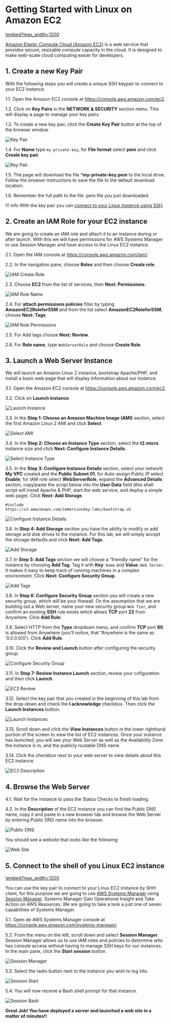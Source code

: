 # Getting Started with Linux on Amazon EC2

[!embed?max_width=1200](https://www.youtube.com/watch?v=TsRBftzZsQo)

[Amazon Elastic Compute Cloud (Amazon EC2)](https://aws.amazon.com/ec2/) is a web service that provides secure, resizable compute capacity in the cloud. It is designed to make web-scale cloud computing easier for developers.

## 1. Create a new Key Pair

With the following steps you will create a unique SSH keypair to connect to your EC2 instance.

1.1\. Open the Amazon EC2 console at https://console.aws.amazon.com/ec2.

1.2\. Click on **Key Pairs** in the **NETWORK & SECURITY** section menu. This will display a page to manage your key pairs.

1.3\. To create a new key pair, click the **Create Key Pair** button at the top of the browser window.

![Key Pair](images/ec2-keypair.png)

1.4\. For **Name** type `my-private-key`, for **File format** select **pem** and click **Create key pair**.

![Key Pair](images/ec2-key-pair.png)

1.5\. The page will download the file ***my-private-key.pem** to the local drive. Follow the browser instructions to save the file to the default download location.

1.6\. Remember the full path to the file .pem file you just downloaded.

!!! info
    With the key pair you can [connect to your Linux instance using SSH](https://docs.aws.amazon.com/AWSEC2/latest/UserGuide/AccessingInstancesLinux.html).


## 2. Create an IAM Role for your EC2 instance

We are going to create an IAM role and attach it to an instance during or after launch. With this we will have permissions for AWS Systems Manager to use Session Manager and have access to the Linux EC2 instance.

2.1\. Open the IAM console at https://console.aws.amazon.com/iam/.

2.2\. In the navigation pane, choose **Roles** and then choose **Create role**.

![IAM Create Role](images/iam-create-role.png)

2.3\. Choose **EC2** from the list of services, then **Next: Permissions**.

![IAM Role Name](images/iam-role-name.png)

2.4\. For **attach permissions policies** filter by typing **AmazonEC2RoleforSSM** and from the list select **AmazonEC2RoleforSSM**, choose **Next: Tags**.

![IAM Role Permissions](images/iam-role-permission.png)

2.5. For Add tags choose **Next: Review**.

2.6. For **Role name**, type `WebServerRole` and choose **Create Role**.

## 3. Launch a Web Server Instance

We will launch an Amazon Linux 2 instance, bootstrap Apache/PHP, and install a basic web page that will display information about our instance.

3.1\. Open the Amazon EC2 console at https://console.aws.amazon.com/ec2.

3.2\. Click on **Launch Instance**.

![Launch Instance](images/ec2-launch.png)

3.3\. In the **Step 1: Choose an Amazon Machine Image (AMI)** section, select the first Amazon Linux 2 AMI and click **Select**.

![Select AMI](images/ec2-select-ami.png)

3.4\. In the **Step 2: Choose an Instance Type** section, select the **t2.micro** instance size and click **Next: Configure Instance Details**.

![Select Instance Type](images/ec2-select-instance-type.png)

3.5\. In the **Step 3: Configure Instance Details** section, select your network **My VPC** created and the **Public Subnet 01**, for Auto-assign Public IP select **Enable**, for IAM role select **WebServerRole**, expand the **Advanced Details** section, copy/paste the script below into the **User Data** field (this shell script will install Apache & PHP, start the web service, and deploy a simple web page). Click **Next: Add Storage**.

```console
#include
https://s3.amazonaws.com/immersionday-labs/bootstrap.sh
```

![Configure Instance Details](images/ec2-details.png)

3.6\. In **Step 4: Add Storage** section you have the ability to modify or add storage and disk drives to the instance. For this lab, we will simply accept the storage defaults and click **Next: Add Tags**.

![Add Storage](images/ec2-storage.png)

3.7\. In **Step 5: Add Tags** section we will choose a “friendly name” for the instance by choosing **Add Tag**. Tag it with **Key**: `Name` and  **Value**: `Web Server`. It makes it easy to keep track of running machines in a complex environment. Click **Next: Configure Security Group**.

![Add Tags](images/ec2-tag.png)

3.8\. In **Step 6: Configure Security Group** section you will create a new security group, which will be your firewall. On the assumption that we are building out a Web server, name your new security group `Web Tier`, and confirm an existing **SSH** rule exists which allows **TCP** port **22** from Anywhere. Click **Add Rule**:

3.9\. Select HTTP from the **Type** dropdown menu, and confirm **TCP** port **80** is allowed from Anywhere (you’ll notice, that “Anywhere is the same as ‘0.0.0.0/0’).  Click **Add Rule**. 

3.10\. Click the **Review and Launch** button after configuring the security group.

![Configure Security Group](images/ec2-sg.png)

3.11\. In **Step 7: Review Instance Launch** section, review your cofiguration and then click **Launch**.

![EC2 Review](images/ec2-review.png)

3.12\. Select the key pair that you created in the beginning of this lab from the drop-down and check the **I acknowledge** checkbox. Then click the **Launch Instances** button.

![Launch Instances](images/ec2-select-key.png)

3.13\. Scroll down and click the **View Instances** button in the lower righthand portion of the screen to view the list of EC2 instances. Once your instance has launched, you will see your Web Server as well as the Availability Zone the instance is in, and the publicly routable DNS name.

3.14\. Click the checkbox next to your web server to view details about this EC2 instance.

![EC2 Description](images/ec2-description.png)

## 4. Browse the Web Server

4.1\. Wait for the instance to pass the Status Checks to finish loading.

4.2\. In the **Description** of the EC2 instance you can find the Public DNS name, copy it and paste in a new browser tab and browse the Web Server by entering Public DNS name into the browser.

![Public DNS](images/ec2-public-dns.png)

You should see a website that looks like the following:

![Web Site](images/ec2-web.png)

## 5. Connect to the shell of you Linux EC2 instance

[!embed?max_width=1200](https://www.youtube.com/watch?v=MK4ZoCs-muo)

You can use the key pair to connect to your Linux EC2 instance by SHH client, for this purpose we are going to use [AWS Systems Manager](https://aws.amazon.com/systems-manager/) using [Session Manager](https://docs.aws.amazon.com/systems-manager/latest/userguide/session-manager.html).
Systems Manager Gain Operational Insight and Take Action on AWS Resources. We are going to take a look a just one of seven capabilities of Systems Manager.

5.1\. Open de AWS Systems Manager console at https://console.aws.amazon.com/systems-manager/. 

5.2\. From the menu on the left, scroll down and select **Session Manager**. Session Manager allows us to use IAM roles and policies to determine who has console access without having to manage SSH keys for our instances. In the main pane, click the **Start session** button. 

![Session Manager](images/sm-home.png)

5.3\. Select the radio button next to the instance you wish to log into.

![Session Start](images/sm-start.png)

5.4\. You will now receive a Bash shell prompt for that instance.

![Session Bash](images/sm-bash.png)

**Great Job! You have deployed a server and launched a web site in a matter of minutes!!**